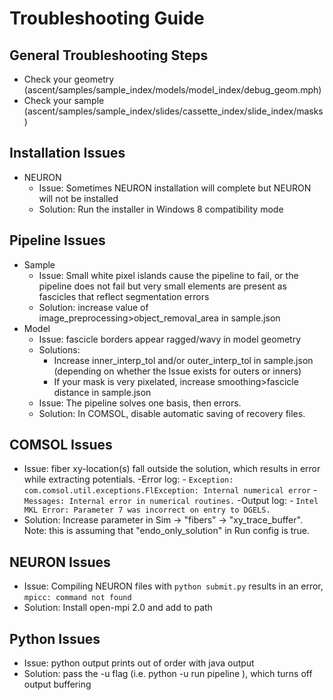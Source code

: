 # Troubleshooting Guide

## General Troubleshooting Steps

- Check your geometry (ascent/samples/sample_index/models/model_index/debug_geom.mph)
- Check your sample (ascent/samples/sample_index/slides/cassette_index/slide_index/masks)

## Installation Issues

- NEURON
  - Issue: Sometimes NEURON installation will complete but NEURON will not be installed
  - Solution: Run the installer in Windows 8 compatibility mode

## Pipeline Issues

- Sample
  - Issue: Small white pixel islands cause the pipeline to fail, or the pipeline does not fail but very small elements are present as fascicles that reflect segmentation errors
  - Solution: increase value of image_preprocessing>object_removal_area in sample.json
- Model
  - Issue: fascicle borders appear ragged/wavy in model geometry
  - Solutions:
    - Increase inner_interp_tol and/or outer_interp_tol in sample.json (depending on whether the Issue exists for outers or inners)
    - If your mask is very pixelated, increase smoothing>fascicle distance in sample.json
  - Issue: The pipeline solves one basis, then errors.
  - Solution: In COMSOL, disable automatic saving of recovery files.

## COMSOL Issues

- Issue: fiber xy-location(s) fall outside the solution, which results in error while extracting potentials.
  -Error log: - `Exception: com.comsol.util.exceptions.FlException: Internal numerical error` - `Messages: Internal error in numerical routines.`
  -Output log: - `Intel MKL Error: Parameter 7 was incorrect on entry to DGELS.`
- Solution: Increase parameter in Sim -> "fibers" -> "xy_trace_buffer". Note: this is assuming that "endo_only_solution" in Run config is true.

## NEURON Issues

- Issue: Compiling NEURON files with `python submit.py` results in an error, `mpicc: command not found`
- Solution: Install open-mpi 2.0 and add to path

## Python Issues

- Issue: python output prints out of order with java output
- Solution: pass the -u flag (i.e. python -u run pipeline <run indices>), which turns off output buffering
